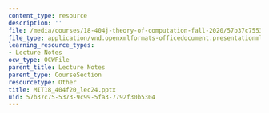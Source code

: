 ```yaml
---
content_type: resource
description: ''
file: /media/courses/18-404j-theory-of-computation-fall-2020/57b37c7553739c995fa37792f30b5304_MIT18_404f20_lec24.pptx
file_type: application/vnd.openxmlformats-officedocument.presentationml.presentation
learning_resource_types:
- Lecture Notes
ocw_type: OCWFile
parent_title: Lecture Notes
parent_type: CourseSection
resourcetype: Other
title: MIT18_404f20_lec24.pptx
uid: 57b37c75-5373-9c99-5fa3-7792f30b5304
---
```

